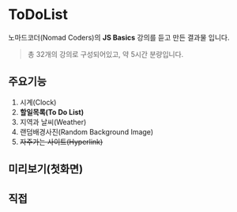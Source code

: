 # ToDoList

노마드코더(Nomad Coders)의 **JS Basics** 강의를 듣고 만든 결과물 입니다.
>총 32개의 강의로 구성되어있고, 약 5시간 분량입니다.

## 주요기능

1. 시계(Clock)
2. **할일목록(To Do List)**
3. 지역과 날씨(Weather)
4. 랜덤배경사진(Random Background Image)
5. ~~자주가는 사이트(Hyperlink)~~

## 미리보기(첫화면)

## 직접
